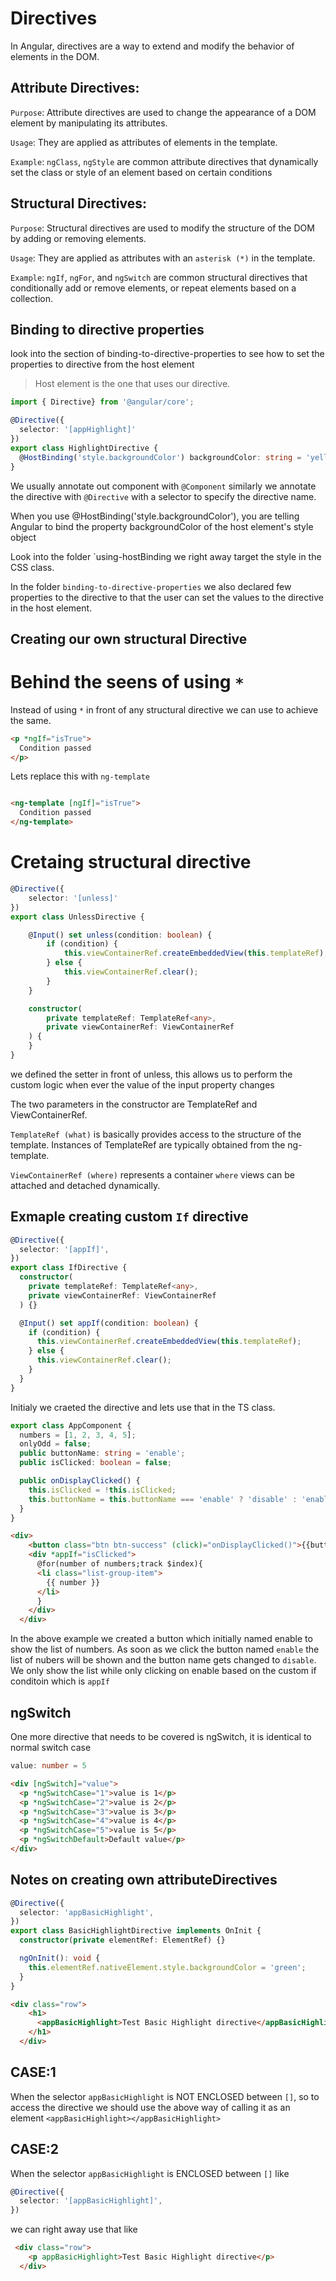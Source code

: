 
# Directives

In Angular, directives are a way to extend and modify the behavior of elements in the DOM.

## Attribute Directives:

`Purpose`: Attribute directives are used to change the appearance of a DOM element by manipulating its attributes.

`Usage`: They are applied as attributes of elements in the template.

`Example`: `ngClass`, `ngStyle` are common attribute directives that dynamically set the class or style of an element based on certain conditions


## Structural Directives:

`Purpose`: Structural directives are used to modify the structure of the DOM by adding or removing elements.

`Usage`: They are applied as attributes with an `asterisk (*)` in the template.

`Example`: `ngIf`, `ngFor`, and `ngSwitch` are common structural directives that conditionally add or remove elements, or repeat elements based on a collection.

## Binding to directive properties

look into the section of binding-to-directive-properties to see how to set the properties to directive from the host element

> Host element is the one that uses our directive.

```typescript
import { Directive} from '@angular/core';

@Directive({
  selector: '[appHighlight]'
})
export class HighlightDirective {
  @HostBinding('style.backgroundColor') backgroundColor: string = 'yellow';
}
```

We usually annotate out component with `@Component` similarly we annotate the directive with `@Directive` with a selector to specify the directive name.

When you use @HostBinding('style.backgroundColor'), you are telling Angular to bind the property backgroundColor of the host element's style object

Look into the folder `using-hostBinding we right away target the style in the CSS class.

In the folder `binding-to-directive-properties` we also declared few properties to the directive to that the user can set the values to the directive in the host element.

## Creating our own structural Directive

# Behind the seens of using `*`
Instead of using `*` in front of any structural directive we can use <ng-template></ng-template> to achieve the same.

```html
<p *ngIf="isTrue">
  Condition passed
</p>
```

Lets replace this with `ng-template`

```html

<ng-template [ngIf]="isTrue">
  Condition passed
</ng-template>
```

# Cretaing structural directive

```typescript
@Directive({
    selector: '[unless]'
})
export class UnlessDirective {

    @Input() set unless(condition: boolean) {
        if (condition) {
            this.viewContainerRef.createEmbeddedView(this.templateRef);
        } else {
            this.viewContainerRef.clear();
        }
    }

    constructor(
        private templateRef: TemplateRef<any>,
        private viewContainerRef: ViewContainerRef
    ) {
    }
}
```

we defined the setter in front of unless, this allows us to perform the custom logic when ever the value of the input property changes  

The two parameters in the constructor are TemplateRef and ViewContainerRef.

`TemplateRef (what)` is basically provides access to the structure of the template. Instances of TemplateRef are typically obtained from the ng-template.

`ViewContainerRef (where)` represents a container `where` views can be attached and detached dynamically.

## Exmaple creating custom `If` directive

```typescript
@Directive({
  selector: '[appIf]',
})
export class IfDirective {
  constructor(
    private templateRef: TemplateRef<any>,
    private viewContainerRef: ViewContainerRef
  ) {}

  @Input() set appIf(condition: boolean) {
    if (condition) {
      this.viewContainerRef.createEmbeddedView(this.templateRef);
    } else {
      this.viewContainerRef.clear();
    }
  }
}
```

Initialy we craeted the directive and lets use that in the TS class.

```typescript
export class AppComponent {
  numbers = [1, 2, 3, 4, 5];
  onlyOdd = false;
  public buttonName: string = 'enable';
  public isClicked: boolean = false;

  public onDisplayClicked() {
    this.isClicked = !this.isClicked;
    this.buttonName = this.buttonName === 'enable' ? 'disable' : 'enable';
  }
}
```

```HTML
<div>
    <button class="btn btn-success" (click)="onDisplayClicked()">{{buttonName}}</button>
    <div *appIf="isClicked">
      @for(number of numbers;track $index){
      <li class="list-group-item">
        {{ number }}
      </li>
      }
    </div>
  </div>
```

In the above example we created a button which initially named enable to show the list of numbers. As soon as we click the button named `enable` the list of nubers will be shown and the button name gets changed to `disable`. We only show the list while only clicking on enable based on the custom if conditoin which is `appIf`

## ngSwitch

One more directive that needs to be covered is ngSwitch, it is identical to normal switch case

```typescript
value: number = 5
```

```html
<div [ngSwitch]="value">
  <p *ngSwitchCase="1">value is 1</p>
  <p *ngSwitchCase="2">value is 2</p>
  <p *ngSwitchCase="3">value is 3</p>
  <p *ngSwitchCase="4">value is 4</p>
  <p *ngSwitchCase="5">value is 5</p>
  <p *ngSwitchDefault>Default value</p>
</div>
```

## Notes on creating own attributeDirectives 

```typescript
@Directive({
  selector: 'appBasicHighlight',
})
export class BasicHighlightDirective implements OnInit {
  constructor(private elementRef: ElementRef) {}

  ngOnInit(): void {
    this.elementRef.nativeElement.style.backgroundColor = 'green';
  }
}
```

```HTML
<div class="row">
    <h1>
      <appBasicHighlight>Test Basic Highlight directive</appBasicHighlight>
    </h1>
  </div>
```

## CASE:1
When the selector `appBasicHighlight` is NOT ENCLOSED between `[]`, so to access the directive we should use the above way of calling it as an element `<appBasicHighlight></appBasicHighlight>`

## CASE:2
When the selector `appBasicHighlight` is ENCLOSED between `[]` like
```Typescript
@Directive({
  selector: '[appBasicHighlight]',
})
```

we can right away use that like
```HTML
 <div class="row">
    <p appBasicHighlight>Test Basic Highlight directive</p>
  </div>
```